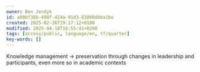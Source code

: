 ```yaml
---
owner: Ben Jendyk
id: a00bf38b-498f-424a-91d3-81060dbba1be
created: 2025-02-26T19:17:12+0100
modified: 2025-04-18T16:55:41+0200
tags: [access/public, language/en, tf/quarter]
key-words: []
---
```


Knowledge management -> preservation through changes in leadership and participants, even more so in academic contexts